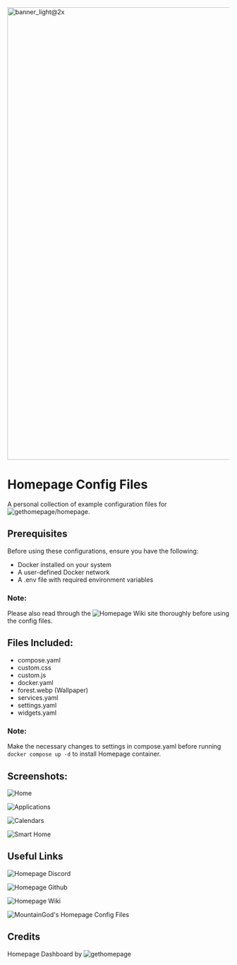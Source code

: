 <img width="1024" alt="banner_light@2x" src="https://github.com/user-attachments/assets/02b96251-d0a9-42e2-acc8-0e8fdb2d5ced" />

# Homepage Config Files
A personal collection of example configuration files for ![gethomepage/homepage](https://github.com/gethomepage/homepage).

## Prerequisites

Before using these configurations, ensure you have the following:

* Docker installed on your system
* A user-defined Docker network
* A .env file with required environment variables
  
### Note:
Please also read through the ![Homepage Wiki](https://gethomepage.dev/) site thoroughly before using the config files.

## Files Included:
* compose.yaml 
* custom.css
* custom.js
* docker.yaml
* forest.webp (Wallpaper)
* services.yaml
* settings.yaml
* widgets.yaml

### Note:
Make the necessary changes to settings in compose.yaml before running ```docker compose up -d``` to install Homepage container.

## Screenshots:
![Home](https://github.com/user-attachments/assets/e1fe3151-75ca-403a-97e6-1054c20a67a3)

![Applications](https://github.com/user-attachments/assets/4cd169dc-0ed8-4e74-a26c-d047d8b75f75)

![Calendars](https://github.com/user-attachments/assets/4e235adf-f84d-4d5c-a551-244bc342e66e)

![Smart Home](https://github.com/user-attachments/assets/14bee095-cd71-432f-9eba-83ae66c9d0fc)

## Useful Links

![Homepage Discord](https://discord.gg/qbDkDUT2)

![Homepage Github](https://github.com/gethomepage/homepage)

![Homepage Wiki](https://gethomepage.dev/)

![MountainGod's Homepage Config Files](https://github.com/MountainGod2/homepage-config)

## Credits

Homepage Dashboard by ![gethomepage](https://github.com/gethomepage/homepage)


